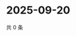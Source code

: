 # 2025-09-20

共 0 条

<!-- BEGIN ZHIHUQUESTIONS -->
<!-- 最后更新时间 Sat Sep 20 2025 08:48:29 GMT+0800 (China Standard Time) -->

<!-- END ZHIHUQUESTIONS -->
